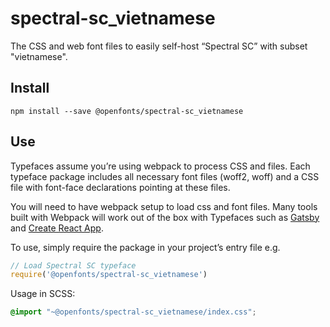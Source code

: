 
# spectral-sc_vietnamese

The CSS and web font files to easily self-host “Spectral SC” with subset "vietnamese".

## Install

`npm install --save @openfonts/spectral-sc_vietnamese`

## Use

Typefaces assume you’re using webpack to process CSS and files. Each typeface
package includes all necessary font files (woff2, woff) and a CSS file with
font-face declarations pointing at these files.

You will need to have webpack setup to load css and font files. Many tools built
with Webpack will work out of the box with Typefaces such as [Gatsby](https://github.com/gatsbyjs/gatsby)
and [Create React App](https://github.com/facebookincubator/create-react-app).

To use, simply require the package in your project’s entry file e.g.

```javascript
// Load Spectral SC typeface
require('@openfonts/spectral-sc_vietnamese')
```

Usage in SCSS:
```scss
@import "~@openfonts/spectral-sc_vietnamese/index.css";
```

